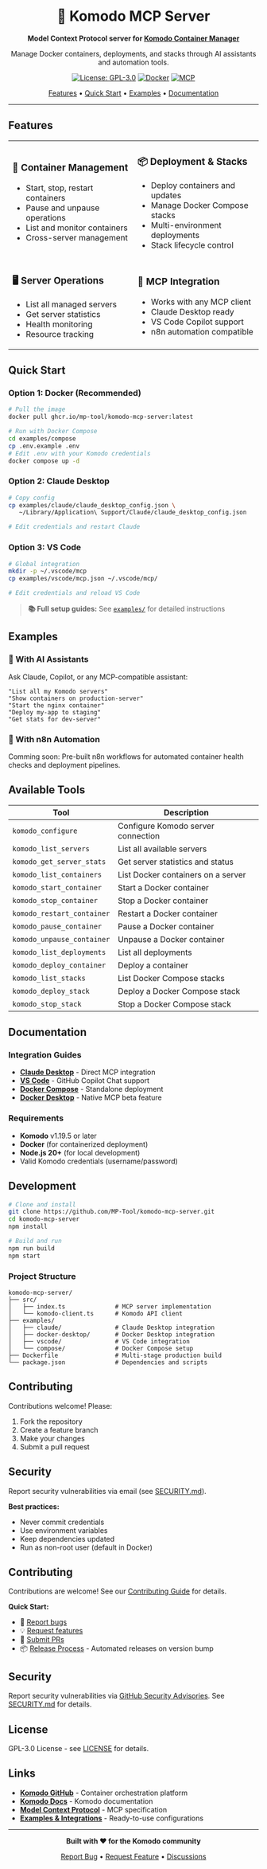 <div align="center">

# 🦎 Komodo MCP Server

**Model Context Protocol server for [Komodo Container Manager](https://github.com/moghtech/komodo)**

Manage Docker containers, deployments, and stacks through AI assistants and automation tools.

[![License: GPL-3.0](https://img.shields.io/badge/License-GPL--3.0-blue.svg)](LICENSE) [![Docker](https://img.shields.io/badge/Docker-Ready-2496ED?logo=docker&logoColor=white)](https://github.com/MP-Tool/komodo-mcp-server/pkgs/container/komodo-mcp-server) [![MCP](https://img.shields.io/badge/MCP-Compatible-green)](https://modelcontextprotocol.io)

[Features](#features) • [Quick Start](#quick-start) • [Examples](#examples) • [Documentation](#documentation)

</div>

---

## Features

<table>
<tr>
<td width="50%">

### 🐳 Container Management
- Start, stop, restart containers
- Pause and unpause operations  
- List and monitor containers
- Cross-server management

</td>
<td width="50%">

### 📦 Deployment & Stacks
- Deploy containers and updates
- Manage Docker Compose stacks
- Multi-environment deployments
- Stack lifecycle control

</td>
</tr>
<tr>
<td width="50%">

### 🖥️ Server Operations
- List all managed servers
- Get server statistics
- Health monitoring
- Resource tracking

</td>
<td width="50%">

### 🤖 MCP Integration
- Works with any MCP client
- Claude Desktop ready
- VS Code Copilot support
- n8n automation compatible

</td>
</tr>
</table>

## Quick Start

### Option 1: Docker (Recommended)

```bash
# Pull the image
docker pull ghcr.io/mp-tool/komodo-mcp-server:latest

# Run with Docker Compose
cd examples/compose
cp .env.example .env
# Edit .env with your Komodo credentials
docker compose up -d
```

### Option 2: Claude Desktop

```bash
# Copy config
cp examples/claude/claude_desktop_config.json \
   ~/Library/Application\ Support/Claude/claude_desktop_config.json

# Edit credentials and restart Claude
```

### Option 3: VS Code

```bash
# Global integration
mkdir -p ~/.vscode/mcp
cp examples/vscode/mcp.json ~/.vscode/mcp/

# Edit credentials and reload VS Code
```

> **📚 Full setup guides:** See [`examples/`](examples/) for detailed instructions

## Examples

### 💬 With AI Assistants

Ask Claude, Copilot, or any MCP-compatible assistant:

```
"List all my Komodo servers"
"Show containers on production-server"  
"Start the nginx container"
"Deploy my-app to staging"
"Get stats for dev-server"
```

### 🔄 With n8n Automation

Comming soon: Pre-built n8n workflows for automated container health checks and deployment pipelines.

## Available Tools

| Tool | Description |
|------|-------------|
| `komodo_configure` | Configure Komodo server connection |
| `komodo_list_servers` | List all available servers |
| `komodo_get_server_stats` | Get server statistics and status |
| `komodo_list_containers` | List Docker containers on a server |
| `komodo_start_container` | Start a Docker container |
| `komodo_stop_container` | Stop a Docker container |
| `komodo_restart_container` | Restart a Docker container |
| `komodo_pause_container` | Pause a Docker container |
| `komodo_unpause_container` | Unpause a Docker container |
| `komodo_list_deployments` | List all deployments |
| `komodo_deploy_container` | Deploy a container |
| `komodo_list_stacks` | List Docker Compose stacks |
| `komodo_deploy_stack` | Deploy a Docker Compose stack |
| `komodo_stop_stack` | Stop a Docker Compose stack |

## Documentation

### Integration Guides

- **[Claude Desktop](examples/claude/)** - Direct MCP integration
- **[VS Code](examples/vscode/)** - GitHub Copilot Chat support  
- **[Docker Compose](examples/compose/)** - Standalone deployment
- **[Docker Desktop](examples/docker-desktop/)** - Native MCP beta feature

### Requirements

- **Komodo** v1.19.5 or later
- **Docker** (for containerized deployment)
- **Node.js 20+** (for local development)
- Valid Komodo credentials (username/password)

## Development

```bash
# Clone and install
git clone https://github.com/MP-Tool/komodo-mcp-server.git
cd komodo-mcp-server
npm install

# Build and run
npm run build
npm start
```

### Project Structure

```
komodo-mcp-server/
├── src/
│   ├── index.ts              # MCP server implementation
│   └── komodo-client.ts      # Komodo API client
├── examples/
│   ├── claude/               # Claude Desktop integration
│   ├── docker-desktop/       # Docker Desktop integration
│   ├── vscode/               # VS Code integration
│   └── compose/              # Docker Compose setup
├── Dockerfile                # Multi-stage production build
└── package.json              # Dependencies and scripts
```

## Contributing

Contributions welcome! Please:

1. Fork the repository
2. Create a feature branch
3. Make your changes
4. Submit a pull request

## Security

Report security vulnerabilities via email (see [SECURITY.md](SECURITY.md)).

**Best practices:**
- Never commit credentials
- Use environment variables
- Keep dependencies updated
- Run as non-root user (default in Docker)

## Contributing

Contributions are welcome! See our [Contributing Guide](CONTRIBUTING.md) for details.

**Quick Start:**
- 🐛 [Report bugs](https://github.com/MP-Tool/komodo-mcp-server/issues)
- 💡 [Request features](https://github.com/MP-Tool/komodo-mcp-server/issues)
- 🔧 [Submit PRs](https://github.com/MP-Tool/komodo-mcp-server/pulls)
- 📦 [Release Process](RELEASE.md) - Automated releases on version bump

## Security

Report security vulnerabilities via [GitHub Security Advisories](https://github.com/MP-Tool/komodo-mcp-server/security/advisories). See [SECURITY.md](SECURITY.md) for details.

## License

GPL-3.0 License - see [LICENSE](LICENSE) for details.

## Links

- **[Komodo GitHub](https://github.com/moghtech/komodo)** - Container orchestration platform
- **[Komodo Docs](https://komo.do/docs)** - Komodo documentation
- **[Model Context Protocol](https://modelcontextprotocol.io)** - MCP specification
- **[Examples & Integrations](examples/)** - Ready-to-use configurations

---

<div align="center">

**Built with ❤️ for the Komodo community**

[Report Bug](https://github.com/MP-Tool/komodo-mcp-server/issues) • [Request Feature](https://github.com/MP-Tool/komodo-mcp-server/issues) • [Discussions](https://github.com/MP-Tool/komodo-mcp-server/discussions)

</div>
